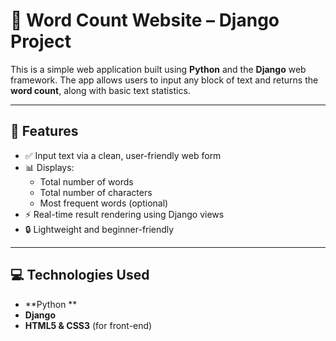# 📝 Word Count Website – Django Project

This is a simple web application built using **Python** and the **Django** web framework. The app allows users to input any block of text and returns the **word count**, along with basic text statistics.

---

## 🚀 Features

- ✅ Input text via a clean, user-friendly web form
- 📊 Displays:
  - Total number of words
  - Total number of characters
  - Most frequent words (optional)
- ⚡ Real-time result rendering using Django views
- 🔒 Lightweight and beginner-friendly

---

## 💻 Technologies Used

- **Python **
- **Django**
- **HTML5 & CSS3** (for front-end)
